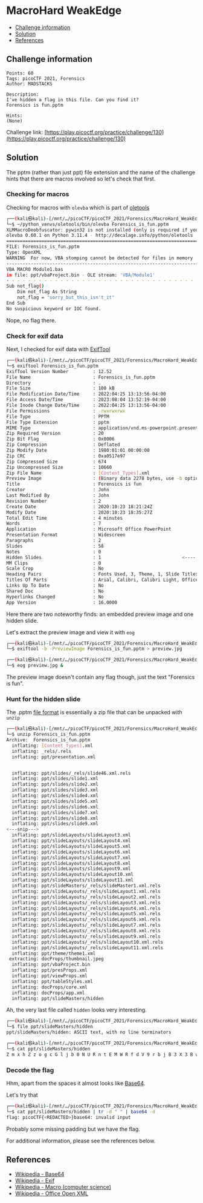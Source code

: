 # MacroHard WeakEdge

- [Challenge information](#challenge-information)
- [Solution](#solution)
- [References](#references)

## Challenge information
```
Points: 60
Tags: picoCTF 2021, Forensics
Author: MADSTACKS

Description:
I've hidden a flag in this file. Can you find it? 
Forensics is fun.pptm

Hints:
(None)
```
Challenge link: [https://play.picoctf.org/practice/challenge/130](https://play.picoctf.org/practice/challenge/130)

## Solution

The pptm (rather than just ppt) file extension and the name of the challenge hints that there are macros involved so let's check that first.

### Checking for macros

Checking for macros with `olevba` which is part of [oletools](http://www.decalage.info/python/oletools)
```bash
┌──(kali㉿kali)-[/mnt/…/picoCTF/picoCTF_2021/Forensics/MacroHard_WeakEdge]
└─$ ~/python_venvs/oletools/bin/olevba Forensics_is_fun.pptm 
XLMMacroDeobfuscator: pywin32 is not installed (only is required if you want to use MS Excel)
olevba 0.60.1 on Python 3.11.4 - http://decalage.info/python/oletools
===============================================================================
FILE: Forensics_is_fun.pptm
Type: OpenXML
WARNING  For now, VBA stomping cannot be detected for files in memory
-------------------------------------------------------------------------------
VBA MACRO Module1.bas 
in file: ppt/vbaProject.bin - OLE stream: 'VBA/Module1'
- - - - - - - - - - - - - - - - - - - - - - - - - - - - - - - - - - - - - - - 
Sub not_flag()
    Dim not_flag As String
    not_flag = "sorry_but_this_isn't_it"
End Sub
No suspicious keyword or IOC found.
```

Nope, no flag there.

### Check for exif data

Next, I checked for exif data with [ExifTool](https://exiftool.org/)
```bash
┌──(kali㉿kali)-[/mnt/…/picoCTF/picoCTF_2021/Forensics/MacroHard_WeakEdge]
└─$ exiftool Forensics_is_fun.pptm                          
ExifTool Version Number         : 12.52
File Name                       : Forensics_is_fun.pptm
Directory                       : .
File Size                       : 100 kB
File Modification Date/Time     : 2022:04:25 13:13:56-04:00
File Access Date/Time           : 2023:08:04 13:52:19-04:00
File Inode Change Date/Time     : 2022:04:25 13:13:56-04:00
File Permissions                : -rwxrwxrwx
File Type                       : PPTM
File Type Extension             : pptm
MIME Type                       : application/vnd.ms-powerpoint.presentation.macroEnabled.12
Zip Required Version            : 20
Zip Bit Flag                    : 0x0006
Zip Compression                 : Deflated
Zip Modify Date                 : 1980:01:01 00:00:00
Zip CRC                         : 0xa0517e97
Zip Compressed Size             : 674
Zip Uncompressed Size           : 10660
Zip File Name                   : [Content_Types].xml
Preview Image                   : (Binary data 2278 bytes, use -b option to extract)           <--- Note #1
Title                           : Forensics is fun
Creator                         : John
Last Modified By                : John
Revision Number                 : 2
Create Date                     : 2020:10:23 18:21:24Z
Modify Date                     : 2020:10:23 18:35:27Z
Total Edit Time                 : 4 minutes
Words                           : 7
Application                     : Microsoft Office PowerPoint
Presentation Format             : Widescreen
Paragraphs                      : 2
Slides                          : 58
Notes                           : 0
Hidden Slides                   : 1                              <---- Note #2
MM Clips                        : 0
Scale Crop                      : No
Heading Pairs                   : Fonts Used, 3, Theme, 1, Slide Titles, 58
Titles Of Parts                 : Arial, Calibri, Calibri Light, Office Theme, Forensics is fun, PowerPoint Presentation, PowerPoint Presentation, PowerPoint Presentation, PowerPoint Presentation, PowerPoint Presentation, PowerPoint Presentation, PowerPoint Presentation, PowerPoint Presentation, PowerPoint Presentation, PowerPoint Presentation, PowerPoint Presentation, PowerPoint Presentation, PowerPoint Presentation, PowerPoint Presentation, PowerPoint Presentation, PowerPoint Presentation, PowerPoint Presentation, PowerPoint Presentation, PowerPoint Presentation, PowerPoint Presentation, PowerPoint Presentation, PowerPoint Presentation, PowerPoint Presentation, PowerPoint Presentation, PowerPoint Presentation, PowerPoint Presentation, PowerPoint Presentation, PowerPoint Presentation, PowerPoint Presentation, PowerPoint Presentation, PowerPoint Presentation, PowerPoint Presentation, PowerPoint Presentation, PowerPoint Presentation, PowerPoint Presentation, PowerPoint Presentation, PowerPoint Presentation, PowerPoint Presentation, PowerPoint Presentation, PowerPoint Presentation, PowerPoint Presentation, PowerPoint Presentation, PowerPoint Presentation, PowerPoint Presentation, PowerPoint Presentation, PowerPoint Presentation, PowerPoint Presentation, PowerPoint Presentation, PowerPoint Presentation, PowerPoint Presentation, PowerPoint Presentation, PowerPoint Presentation, PowerPoint Presentation, PowerPoint Presentation, PowerPoint Presentation, PowerPoint Presentation, PowerPoint Presentation
Links Up To Date                : No
Shared Doc                      : No
Hyperlinks Changed              : No
App Version                     : 16.0000
```

Here there are two noteworthy finds: an embedded preview image and one hidden slide.

Let's extract the preview image and view it with `eog`
```bash
┌──(kali㉿kali)-[/mnt/…/picoCTF/picoCTF_2021/Forensics/MacroHard_WeakEdge]
└─$ exiftool -b -PreviewImage Forensics_is_fun.pptm > preview.jpg 

┌──(kali㉿kali)-[/mnt/…/picoCTF/picoCTF_2021/Forensics/MacroHard_WeakEdge]
└─$ eog preview.jpg &
```

The preview image doesn't contain any flag though, just the text "Forensics is fun".

### Hunt for the hidden slide

The .pptm [file format](https://en.wikipedia.org/wiki/Office_Open_XML) is essentially a zip file that can be unpacked with `unzip`
```bash
┌──(kali㉿kali)-[/mnt/…/picoCTF/picoCTF_2021/Forensics/MacroHard_WeakEdge]
└─$ unzip Forensics_is_fun.pptm 
Archive:  Forensics_is_fun.pptm
  inflating: [Content_Types].xml     
  inflating: _rels/.rels             
  inflating: ppt/presentation.xml    


  inflating: ppt/slides/_rels/slide46.xml.rels  
  inflating: ppt/slides/slide1.xml   
  inflating: ppt/slides/slide2.xml   
  inflating: ppt/slides/slide3.xml   
  inflating: ppt/slides/slide4.xml   
  inflating: ppt/slides/slide5.xml   
  inflating: ppt/slides/slide6.xml   
  inflating: ppt/slides/slide7.xml   
  inflating: ppt/slides/slide8.xml   
  inflating: ppt/slides/slide9.xml   
<---snip--->
  inflating: ppt/slideLayouts/slideLayout3.xml  
  inflating: ppt/slideLayouts/slideLayout4.xml  
  inflating: ppt/slideLayouts/slideLayout5.xml  
  inflating: ppt/slideLayouts/slideLayout6.xml  
  inflating: ppt/slideLayouts/slideLayout7.xml  
  inflating: ppt/slideLayouts/slideLayout8.xml  
  inflating: ppt/slideLayouts/slideLayout9.xml  
  inflating: ppt/slideLayouts/slideLayout10.xml  
  inflating: ppt/slideLayouts/slideLayout11.xml  
  inflating: ppt/slideMasters/_rels/slideMaster1.xml.rels  
  inflating: ppt/slideLayouts/_rels/slideLayout1.xml.rels  
  inflating: ppt/slideLayouts/_rels/slideLayout2.xml.rels  
  inflating: ppt/slideLayouts/_rels/slideLayout3.xml.rels  
  inflating: ppt/slideLayouts/_rels/slideLayout4.xml.rels  
  inflating: ppt/slideLayouts/_rels/slideLayout5.xml.rels  
  inflating: ppt/slideLayouts/_rels/slideLayout6.xml.rels  
  inflating: ppt/slideLayouts/_rels/slideLayout7.xml.rels  
  inflating: ppt/slideLayouts/_rels/slideLayout8.xml.rels  
  inflating: ppt/slideLayouts/_rels/slideLayout9.xml.rels  
  inflating: ppt/slideLayouts/_rels/slideLayout10.xml.rels  
  inflating: ppt/slideLayouts/_rels/slideLayout11.xml.rels  
  inflating: ppt/theme/theme1.xml    
 extracting: docProps/thumbnail.jpeg  
  inflating: ppt/vbaProject.bin      
  inflating: ppt/presProps.xml       
  inflating: ppt/viewProps.xml       
  inflating: ppt/tableStyles.xml     
  inflating: docProps/core.xml       
  inflating: docProps/app.xml        
  inflating: ppt/slideMasters/hidden  
```

Ah, the very last file called `hidden` looks very interesting.
```bash
┌──(kali㉿kali)-[/mnt/…/picoCTF/picoCTF_2021/Forensics/MacroHard_WeakEdge]
└─$ file ppt/slideMasters/hidden 
ppt/slideMasters/hidden: ASCII text, with no line terminators

┌──(kali㉿kali)-[/mnt/…/picoCTF/picoCTF_2021/Forensics/MacroHard_WeakEdge]
└─$ cat ppt/slideMasters/hidden
Z m x h Z z o g c G l j b 0 N U R n t E M W R f d V 9 r b j B 3 X 3 B w d H N f c l 9 6 M X A 1 f Q  
```

### Decode the flag

Hhm, apart from the spaces it almost looks like [Base64](https://en.wikipedia.org/wiki/Base64).

Let's try that
```bash
┌──(kali㉿kali)-[/mnt/…/picoCTF/picoCTF_2021/Forensics/MacroHard_WeakEdge]
└─$ cat ppt/slideMasters/hidden | tr -d " " | base64 -d
flag: picoCTF{<REDACTED>}base64: invalid input
```

Probably some missing padding but we have the flag.

For additional information, please see the references below.

## References

- [Wikipedia - Base64](https://en.wikipedia.org/wiki/Base64)
- [Wikipedia - Exif](https://en.wikipedia.org/wiki/Exif)
- [Wikipedia - Macro (computer science)](https://en.wikipedia.org/wiki/Macro_(computer_science))
- [Wikipedia - Office Open XML](https://en.wikipedia.org/wiki/Office_Open_XML)
